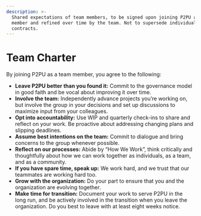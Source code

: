 ```yaml
---
description: >-
  Shared expectations of team members, to be signed upon joining P2PU as a team
  member and refined over time by the team. Not to supersede individual work
  contracts.
---
```


# Team Charter

By joining P2PU as a team member, you agree to the following:

* **Leave P2PU better than you found it:** Commit to the governance model in good faith and be vocal about improving it over time.
* **Involve the team:** Independently advance projects you’re working on, but involve the group in your decisions and set up discussions to maximize input from your colleagues.
* **Opt into accountability:** Use WIP and quarterly check-ins to share and reflect on your work. Be proactive about addressing changing plans and slipping deadlines.
* **Assume best intentions on the team:** Commit to dialogue and bring concerns to the group whenever possible.
* **Reflect on our processes:** Abide by “How We Work”, think critically and thoughtfully about how we can work together as individuals, as a team, and as a community.
* **If you have spare time, speak up:** We work hard, and we trust that our teammates are working hard too.
* **Grow with the organization:** Do your part to ensure that you and the organization are evolving together.
* **Make time for transition:** Document your work to serve P2PU in the long run, and be actively involved in the transition when you leave the organization. Do you best to leave with at least eight weeks notice.

